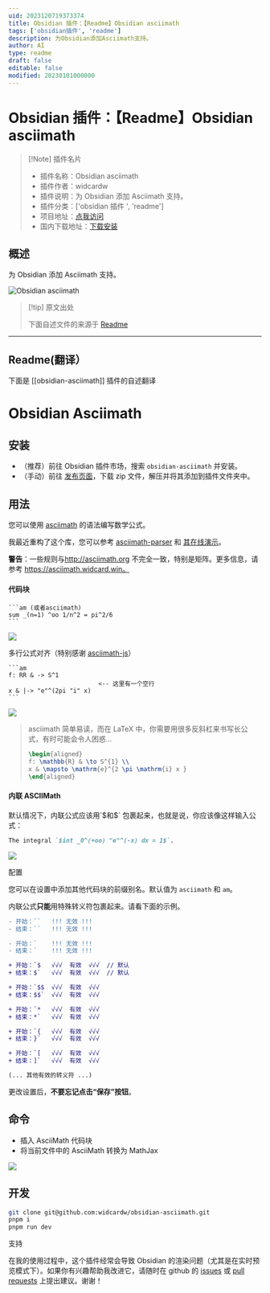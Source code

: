 ```yaml
---
uid: 2023120719373374
title: Obsidian 插件：【Readme】Obsidian asciimath
tags: ['obsidian插件', 'readme']
description: 为Obsidian添加Asciimath支持。
author: AI
type: readme
draft: false
editable: false
modified: 20230101000000
---
```


# Obsidian 插件：【Readme】Obsidian asciimath

> [!Note] 插件名片
> - 插件名称：Obsidian asciimath
> - 插件作者：widcardw
> - 插件说明：为 Obsidian 添加 Asciimath 支持。
> - 插件分类：['obsidian 插件 ', 'readme']
> - 项目地址：[点我访问](https://github.com/widcardw/obsidian-asciimath)
> - 国内下载地址：[下载安装](https://pkmer.cn/products/plugin/pluginMarket/?obsidian-asciimath)

## 概述

为 Obsidian 添加 Asciimath 支持。

![Obsidian asciimath](https://cdn.pkmer.cn/covers/obsidian-asciimath.png!pkmer)

> [!tip] 原文出处
>
>下面自述文件的来源于 [Readme](https://ghproxy.net/https://raw.githubusercontent.com/widcardw/obsidian-asciimath/main/README.md)
>

---

## Readme(翻译）

下面是 [[obsidian-asciimath]] 插件的自述翻译

# Obsidian Asciimath

## 安装

- （推荐）前往 Obsidian 插件市场，搜索 `obsidian-asciimath` 并安装。
- （手动）前往 [发布页面](https://github.com/widcardw/obsidian-asciimath/releases)，下载 zip 文件，解压并将其添加到插件文件夹中。

## 用法

您可以使用 [asciimath](http://asciimath.org) 的语法编写数学公式。

我最近重构了这个库，您可以参考 [asciimath-parser](https://github.com/widcardw/asciimath-parser) 和 [其在线演示](https://asciimath.widcard.win)。

**警告**：一些规则与<http://asciimath.org> 不完全一致，特别是矩阵。更多信息，请参考 <https://asciimath.widcard.win。>

#### 代码块

~~~text
```am (或者asciimath)
sum _(n=1) ^oo 1/n^2 = pi^2/6
```
~~~

![](https://cdn.pkmer.cn/covers/obsidian-asciimath_2_0.png!pkmer)

多行公式对齐（特别感谢 [asciimath-js](https://github.com/zmx0142857/asciimathml)）

~~~text
```am
f: RR & -> S^1
                         <-- 这里有一个空行
x & |-> "e"^(2pi "i" x)
```
~~~

![](https://cdn.pkmer.cn/covers/obsidian-asciimath_2_1.png!pkmer)

> asciimath 简单易读，而在 LaTeX 中，你需要用很多反斜杠来书写长公式，有时可能会令人困惑...
>
> ```tex
> \begin{aligned}
> f: \mathbb{R} & \to S^{1} \\
> x & \mapsto \mathrm{e}^{2 \pi \mathrm{i} x }
> \end{aligned}
> ```

#### 内联 ASCIIMath

默认情况下，内联公式应该用\`\$和\$\` 包裹起来，也就是说，你应该像这样输入公式：

```markdown
The integral `$int _0^(+oo) "e"^(-x) dx = 1$`.
```

![](https://cdn.pkmer.cn/covers/obsidian-asciimath_2_2.png!pkmer)

配置

您可以在设置中添加其他代码块的前缀别名。默认值为 `asciimath` 和 `am`。

内联公式**只能**用特殊转义符包裹起来。请看下面的示例。

```diff
- 开始：``   !!! 无效 !!!
- 结束：``   !!! 无效 !!!

- 开始：`    !!! 无效 !!!
- 结束：`    !!! 无效 !!!

+ 开始：`$   √√√  有效  √√√  // 默认
+ 结束：$`   √√√  有效  √√√  // 默认

+ 开始：`$$  √√√  有效  √√√
+ 结束：$$`  √√√  有效  √√√

+ 开始：`*   √√√  有效  √√√
+ 结束：*`   √√√  有效  √√√

+ 开始：`{   √√√  有效  √√√
+ 结束：}`   √√√  有效  √√√

+ 开始：`[   √√√  有效  √√√
+ 结束：]`   √√√  有效  √√√

(... 其他有效的转义符 ...)
```

更改设置后，**不要忘记点击“保存”按钮**。

## 命令

- 插入 AsciiMath 代码块
- 将当前文件中的 AsciiMath 转换为 MathJax

![](https://cdn.pkmer.cn/covers/obsidian-asciimath_2_3.gif)

## 开发

```sh
git clone git@github.com:widcardw/obsidian-asciimath.git
pnpm i
pnpm run dev
```

支持

在我的使用过程中，这个插件经常会导致 Obsidian 的渲染问题（尤其是在实时预览模式下）。如果你有兴趣帮助我改进它，请随时在 github 的 [issues](https://github.com/widcardw/obsidian-asciimath/issues) 或 [pull requests](https://github.com/widcardw/obsidian-asciimath/pulls) 上提出建议。谢谢！
